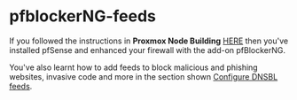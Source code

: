 # pfblockerNG-feeds
If you followed the instructions in **Proxmox Node Building** [HERE](https://github.com/ahuacate/proxmox-node#proxmox-node-building) then you've installed pfSense and enhanced your firewall with the add-on pfBlockerNG.

You've also learnt how to add feeds to block malicious and phishing websites, invasive code and more in the section shown [Configure DNSBL feeds](https://github.com/ahuacate/proxmox-node/blob/master/README.md#84-configure-dnsbl-feeds).
